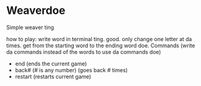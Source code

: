 # Weaverdoe
Simple weaver ting

how to play: write word in terminal ting. good. only change one letter at da times. get from the starting word to the ending word doe. 
Commands (write da commands instead of the words to use da commands doe)
  - end (ends the current game)
  - back# (# is any number) (goes back # times)
  - restart (restarts current game)
